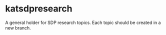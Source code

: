 katsdpresearch
==============

A general holder for SDP research topics. Each topic should be created in a new branch.
